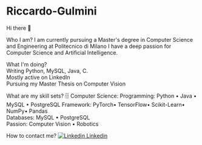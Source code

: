 # Riccardo-Gulmini
Hi there 👋  

Who I am?
I am currently pursuing a Master's degree in Computer Science and Engineering at Politecnico di Milano
I have a deep passion for Computer Science and Artificial Intelligence.  

What I'm doing?  
Writing Python, MySQL, Java, C.  
Mostly active on LinkedIn  
Pursuing my Master Thesis on Computer Vision    

What are my skill sets?
🗄️ Computer Science:
Programming: Python • Java • MySQL  • PostgreSQL
Framework:  PyTorch• TensorFlow• Scikit-Learn• NumPy• Pandas  
Databases: MySQL • PostgreSQL  
Passion: Computer Vision • Robotics

How to contact me?
[![Linkedin](https://i.stack.imgur.com/gVE0j.png) Linkedin](https://www.linkedin.com/in/riccardo-gulmini-734316219/)
&nbsp;
&nbsp;





